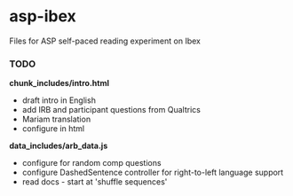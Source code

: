 # asp-ibex
Files for ASP self-paced reading experiment on Ibex

### TODO
**chunk_includes/intro.html**
* draft intro in English
* add IRB and participant questions from Qualtrics 
* Mariam translation
* configure in html

**data_includes/arb_data.js**
* configure for random comp questions
* configure DashedSentence controller for right-to-left language support
* read docs - start at 'shuffle sequences'
